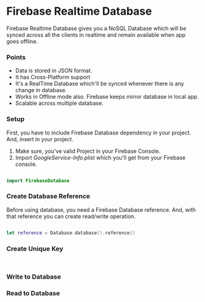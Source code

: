 # Firebase Realtime Database
Firebase Realtime Database gives you a NoSQL Database which will be synced across all the clients in realtime and remain available when app goes offline.

### Points
* Data is stored in JSON format.
* It has Cross-Platform support
* It's a RealTime Database which'll be synced whenever there is any change in database.
* Works in Offline mode also. Firebase keeps mirror database in local app.
* Scalable across multiple database.

### Setup
First, you have to include Firebase Database dependency in your project.
And, insert in your project.

1. Make sure, you've valid Project in your Firebase Console.
2. Import *GoogleService-Info.plist* which you'll get from your Firebase console.

```swift

import FirebaseDatabase

```

### Create Database Reference
Before using database, you need a Firebase Database reference. And, with that reference you can create read/write operation. 

```swift

let reference = Database.database().reference()

```

### Create Unique Key

```swift



```

### Write to Database


### Read to Database

